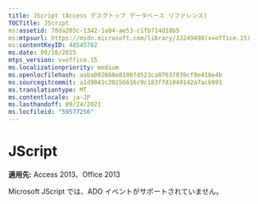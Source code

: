 ```yaml
---
title: JScript (Access デスクトップ データベース リファレンス)
TOCTitle: JScript
ms:assetid: 78da203c-1342-1a04-ae53-c1fb714d18b5
ms:mtpsurl: https://msdn.microsoft.com/library/JJ249498(v=office.15)
ms:contentKeyID: 48545762
ms.date: 09/18/2015
mtps_version: v=office.15
ms.localizationpriority: medium
ms.openlocfilehash: aaba002668e8106fd523ca87637039cf9e410e4b
ms.sourcegitcommit: a1d9041c20256616c9c183f7d1049142a7ac6991
ms.translationtype: MT
ms.contentlocale: ja-JP
ms.lasthandoff: 09/24/2021
ms.locfileid: "59577256"
---
```

# <a name="jscript"></a>JScript


**適用先:** Access 2013、Office 2013

Microsoft JScript では、ADO イベントがサポートされていません。

